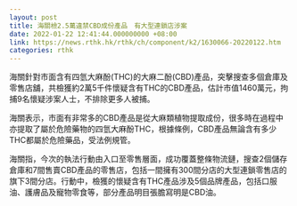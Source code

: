 ```yaml
---
layout: post
title: 海關檢2.5萬違禁CBD成份產品　有大型連鎖店涉案
date: 2022-01-22 12:41:44.000000000 +08:00
link: https://news.rthk.hk/rthk/ch/component/k2/1630066-20220122.htm
categories: rthk
---
```


海關針對市面含有四氫大麻酚(THC)的大麻二酚(CBD)產品，突擊搜查多個倉庫及零售店舖，共檢獲約2萬5千件懷疑含有THC的CBD產品，估計市值1460萬元，拘捕9名懷疑涉案人士，不排除更多人被捕。

海關表示，市面有非常多的CBD產品是從大麻類植物提取成份，很多時在過程中亦提取了屬於危險藥物的四氫大麻酚THC，根據條例，CBD產品無論含有多少THC都屬於危險藥品，受法例規管。

海關指，今次的執法行動由入口至零售層面，成功覆蓋整條物流鏈，搜查2個儲存倉庫和7間售賣CBD產品的零售店，包括一間擁有300間分店的大型連鎖零售店的旗下3間分店。行動中，檢獲的懷疑含有THC產品涉及5個品牌產品，包括口服油、護膚品及寵物零食等，部分產品明目張膽寫明是CBD油。
